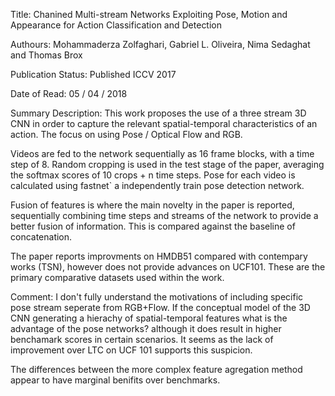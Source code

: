 
Title:  Chanined Multi-stream Networks Exploiting Pose, Motion and Appearance
for Action Classification and Detection

Authours:  Mohammaderza Zolfaghari, Gabriel L. Oliveira, Nima Sedaghat and
Thomas Brox

Publication Status: Published ICCV 2017

Date of Read: 05 / 04 / 2018

Summary Description: This work proposes the use of a three stream 3D CNN in
order to capture the relevant spatial-temporal characteristics of an action. The
focus on using Pose / Optical Flow and RGB.

Videos are fed to the network sequentially as 16 frame blocks, with a time step
of 8. Random cropping is used in the test stage of the paper, averaging the
softmax scores of 10 crops + n time steps. Pose for each video is calculated
using fastnet` a independently train pose detection network.

Fusion of features is where the main novelty in the paper is reported,
sequentially combining time steps and streams of the network to provide a better
fusion of information. This is compared against the baseline of concatenation.

The paper reports improvments on HMDB51 compared with contempary works (TSN),
however does not provide advances on UCF101. These are the primary comparative
datasets used within the work.

Comment: I don't fully understand the motivations of including specific pose
stream seperate from RGB+Flow. If the conceptual model of the 3D CNN generating
a hierachy of spatial-temporal features what is the advantage of the pose
networks? although it does result in higher benchamark scores in certain
scenarios.  It seems as the lack of improvement over LTC on UCF 101 supports
this suspicion.

The differences between the more complex feature agregation method appear to
have marginal benifits over benchmarks.
